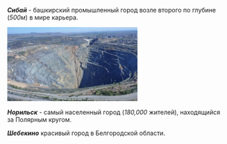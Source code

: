 <!--2023-11-20 00:20:01-->
***Сибай*** - башкирский промышленный город возле второго по глубине (*500м*) в мире карьера. 

![sibai](./sibai.jpg)

***Норильск*** - самый населенный город (*180,000* жителей), находящийся за Полярным кругом.

***Шебекино*** красивый город в Белгородской области.